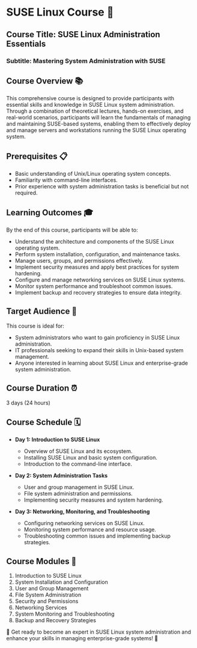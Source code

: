 # SUSE Linux Course 🐧

## Course Title: SUSE Linux Administration Essentials
### Subtitle: Mastering System Administration with SUSE

## Course Overview 📚
This comprehensive course is designed to provide participants with essential skills and knowledge in SUSE Linux system administration. Through a combination of theoretical lectures, hands-on exercises, and real-world scenarios, participants will learn the fundamentals of managing and maintaining SUSE-based systems, enabling them to effectively deploy and manage servers and workstations running the SUSE Linux operating system.

## Prerequisites 📋
- Basic understanding of Unix/Linux operating system concepts.
- Familiarity with command-line interfaces.
- Prior experience with system administration tasks is beneficial but not required.

## Learning Outcomes 🎓
By the end of this course, participants will be able to:
- Understand the architecture and components of the SUSE Linux operating system.
- Perform system installation, configuration, and maintenance tasks.
- Manage users, groups, and permissions effectively.
- Implement security measures and apply best practices for system hardening.
- Configure and manage networking services on SUSE Linux systems.
- Monitor system performance and troubleshoot common issues.
- Implement backup and recovery strategies to ensure data integrity.

## Target Audience 🎯
This course is ideal for:
- System administrators who want to gain proficiency in SUSE Linux administration.
- IT professionals seeking to expand their skills in Unix-based system management.
- Anyone interested in learning about SUSE Linux and enterprise-grade system administration.

## Course Duration ⏰
3 days (24 hours)

## Course Schedule 🗓️
- **Day 1: Introduction to SUSE Linux**
  - Overview of SUSE Linux and its ecosystem.
  - Installing SUSE Linux and basic system configuration.
  - Introduction to the command-line interface.

- **Day 2: System Administration Tasks**
  - User and group management in SUSE Linux.
  - File system administration and permissions.
  - Implementing security measures and system hardening.

- **Day 3: Networking, Monitoring, and Troubleshooting**
  - Configuring networking services on SUSE Linux.
  - Monitoring system performance and resource usage.
  - Troubleshooting common issues and implementing backup strategies.

## Course Modules 📑
1. Introduction to SUSE Linux
2. System Installation and Configuration
3. User and Group Management
4. File System Administration
5. Security and Permissions
6. Networking Services
7. System Monitoring and Troubleshooting
8. Backup and Recovery Strategies

🚀 Get ready to become an expert in SUSE Linux system administration and enhance your skills in managing enterprise-grade systems! 🚀

